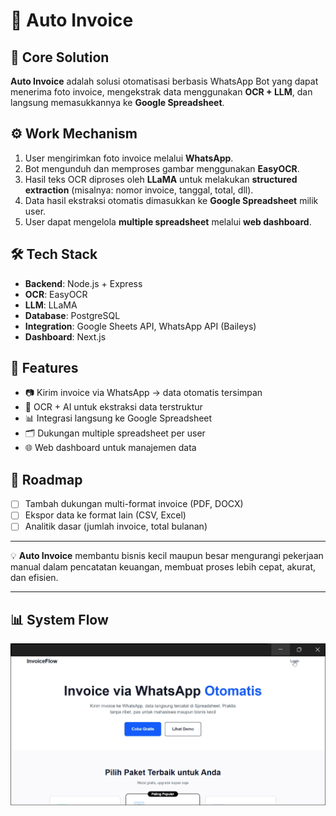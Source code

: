 # 📄 Auto Invoice

## 🚀 Core Solution
**Auto Invoice** adalah solusi otomatisasi berbasis WhatsApp Bot yang dapat menerima foto invoice, mengekstrak data menggunakan **OCR + LLM**, dan langsung memasukkannya ke **Google Spreadsheet**.

## ⚙️ Work Mechanism
1. User mengirimkan foto invoice melalui **WhatsApp**.  
2. Bot mengunduh dan memproses gambar menggunakan **EasyOCR**.  
3. Hasil teks OCR diproses oleh **LLaMA** untuk melakukan **structured extraction** (misalnya: nomor invoice, tanggal, total, dll).  
4. Data hasil ekstraksi otomatis dimasukkan ke **Google Spreadsheet** milik user.  
5. User dapat mengelola **multiple spreadsheet** melalui **web dashboard**.  

## 🛠️ Tech Stack
- **Backend**: Node.js + Express  
- **OCR**: EasyOCR  
- **LLM**: LLaMA  
- **Database**: PostgreSQL  
- **Integration**: Google Sheets API, WhatsApp API (Baileys)  
- **Dashboard**: Next.js  

## 🌟 Features
- 📷 Kirim invoice via WhatsApp → data otomatis tersimpan  
- 🤖 OCR + AI untuk ekstraksi data terstruktur  
- 📊 Integrasi langsung ke Google Spreadsheet  
- 🗂️ Dukungan multiple spreadsheet per user  
- 🌐 Web dashboard untuk manajemen data  

## 🚧 Roadmap
- [ ] Tambah dukungan multi-format invoice (PDF, DOCX)  
- [ ] Ekspor data ke format lain (CSV, Excel)  
- [ ] Analitik dasar (jumlah invoice, total bulanan)  

---

💡 **Auto Invoice** membantu bisnis kecil maupun besar mengurangi pekerjaan manual dalam pencatatan keuangan, membuat proses lebih cepat, akurat, dan efisien.  

---

## 📊 System Flow

![Landing Page View](./docs/invoiceflow.png)
